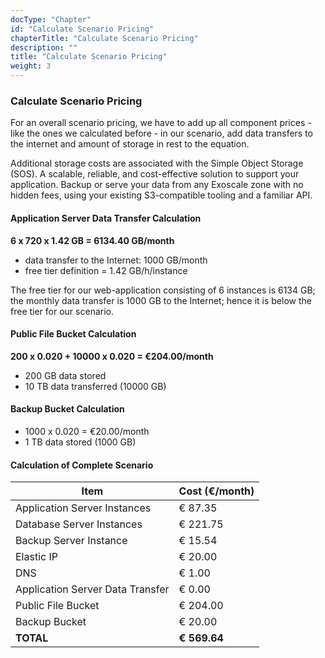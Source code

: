 ```yaml
---
docType: "Chapter"
id: "Calculate Scenario Pricing"
chapterTitle: "Calculate Scenario Pricing"
description: ""
title: "Calculate Scenario Pricing"
weight: 3
---
```



### **Calculate Scenario Pricing**

For an overall scenario pricing, we have to add up all component prices - like the ones we calculated before - in our scenario, add data transfers to the internet and amount of storage in rest to the equation.

Additional storage costs are associated with the Simple Object Storage (SOS). A scalable, reliable, and cost-effective solution to support your application. Backup or serve your data from any Exoscale zone with no hidden fees, using your existing S3-compatible tooling and a familiar API.

#### **Application Server Data Transfer Calculation**
**6 x 720 x 1.42 GB = 6134.40 GB/month**
- data transfer to the Internet: 1000 GB/month
- free tier definition = 1.42 GB/h/instance

The free tier for our web-application consisting of 6 instances is 6134 GB; the monthly data transfer is 1000 GB to the Internet; hence it is below the free tier for our scenario.

#### **Public File Bucket Calculation**
**200 x 0.020 + 10000 x 0.020 = €204.00/month**
- 200 GB data stored
- 10 TB data transferred (10000 GB)

#### **Backup Bucket Calculation**
- 1000 x 0.020 = €20.00/month
- 1 TB data stored (1000 GB)

#### **Calculation of Complete Scenario**

| Item                                | Cost (€/month) |
|-------------------------------------|----------------|
| Application Server Instances        | € 87.35        |
| Database Server Instances           | € 221.75       |
| Backup Server Instance              | € 15.54        |
| Elastic IP                          | € 20.00        |
| DNS                                 | € 1.00         |
| Application Server Data Transfer    | € 0.00         |
| Public File Bucket                  | € 204.00       |
| Backup Bucket                       | € 20.00        |
| **TOTAL**                           | **€ 569.64**   |
